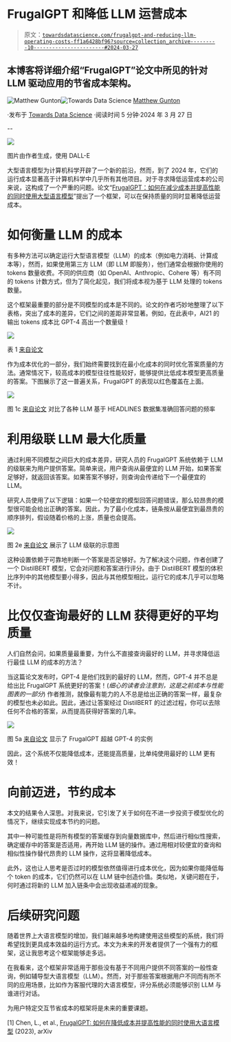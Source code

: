 # FrugalGPT 和降低 LLM 运营成本

> 原文：[`towardsdatascience.com/frugalgpt-and-reducing-llm-operating-costs-ff1a6428bf96?source=collection_archive---------10-----------------------#2024-03-27`](https://towardsdatascience.com/frugalgpt-and-reducing-llm-operating-costs-ff1a6428bf96?source=collection_archive---------10-----------------------#2024-03-27)

## 本博客将详细介绍“FrugalGPT”论文中所见的针对 LLM 驱动应用的节省成本架构。

[](https://medium.com/@mgunton7?source=post_page---byline--ff1a6428bf96--------------------------------)![Matthew Gunton](https://medium.com/@mgunton7?source=post_page---byline--ff1a6428bf96--------------------------------)[](https://towardsdatascience.com/?source=post_page---byline--ff1a6428bf96--------------------------------)![Towards Data Science](https://towardsdatascience.com/?source=post_page---byline--ff1a6428bf96--------------------------------) [Matthew Gunton](https://medium.com/@mgunton7?source=post_page---byline--ff1a6428bf96--------------------------------)

·发布于 [Towards Data Science](https://towardsdatascience.com/?source=post_page---byline--ff1a6428bf96--------------------------------) ·阅读时间 5 分钟·2024 年 3 月 27 日

--

![](img/283cb60023e21cabbe9362b4ba89a43f.png)

图片由作者生成，使用 DALL-E

大型语言模型为计算机科学开辟了一个新的前沿，然而，到了 2024 年，它们的运行成本显著高于计算机科学中几乎所有其他项目。对于寻求降低运营成本的公司来说，这构成了一个严重的问题。论文“[FrugalGPT：如何在减少成本并提高性能的同时使用大型语言模型](https://arxiv.org/abs/2305.05176)”提出了一个框架，可以在保持质量的同时显著降低运营成本。

# 如何衡量 LLM 的成本

有多种方法可以确定运行大型语言模型（LLM）的成本（例如电力消耗、计算成本等），然而，如果使用第三方 LLM（即 LLM 即服务），他们通常会根据你使用的 tokens 数量收费。不同的供应商（如 OpenAI、Anthropic、Cohere 等）有不同的 tokens 计数方式，但为了简化起见，我们将成本视为基于 LLM 处理的 tokens 数量。

这个框架最重要的部分是不同模型的成本是不同的。论文的作者巧妙地整理了以下表格，突出了成本的差异，它们之间的差距非常显著。例如，在此表中，AI21 的输出 tokens 成本比 GPT-4 高出一个数量级！

![](img/eb12d44378e9fee17e9d9640cee8141a.png)

表 1 [来自论文](https://arxiv.org/pdf/2305.05176.pdf)

作为成本优化的一部分，我们始终需要找到在最小化成本的同时优化答案质量的方法。通常情况下，较高成本的模型往往性能较好，能够提供比低成本模型更高质量的答案。下图展示了这一普遍关系，FrugalGPT 的表现以红色覆盖在上面。

![](img/416314c080ca6deebd5d109f095497cd.png)

图 1c [来自论文](https://arxiv.org/pdf/2305.05176.pdf) 对比了各种 LLM 基于 HEADLINES 数据集准确回答问题的频率

# 利用级联 LLM 最大化质量

通过利用不同模型之间巨大的成本差异，研究人员的 FrugalGPT 系统依赖于 LLM 的级联来为用户提供答案。简单来说，用户查询从最便宜的 LLM 开始，如果答案足够好，就返回该答案。如果答案不够好，则查询会传递给下一个最便宜的 LLM。

研究人员使用了以下逻辑：如果一个较便宜的模型回答问题错误，那么较昂贵的模型很可能会给出正确的答案。因此，为了最小化成本，链条按从最便宜到最昂贵的顺序排列，假设随着价格的上涨，质量也会提高。

![](img/5d3fd2f3afb1b481df87d7025f3badc6.png)

图 2e [来自论文](https://arxiv.org/pdf/2305.05176.pdf) 展示了 LLM 级联的示意图

这种设置依赖于可靠地判断一个答案是否足够好。为了解决这个问题，作者创建了一个 DistilBERT 模型，它会对问题和答案进行评分。由于 DistilBERT 模型的体积比序列中的其他模型要小得多，因此与其他模型相比，运行它的成本几乎可以忽略不计。

# 比仅仅查询最好的 LLM 获得更好的平均质量

人们自然会问，如果质量最重要，为什么不直接查询最好的 LLM，并寻求降低运行最佳 LLM 的成本的方法？

当这篇论文发布时，GPT-4 是他们找到的最好的 LLM，然而，GPT-4 并不总是给出比 FrugalGPT 系统更好的答案！(*细心的读者会注意到，这是之前成本与性能图表的一部分*) 作者推测，就像最有能力的人不总是给出正确的答案一样，最复杂的模型也未必如此。因此，通过让答案经过 DistilBERT 的过滤过程，你可以去除任何不合格的答案，从而提高获得好答案的几率。

![](img/72f31eda14c9ca1d134d4abc6e7086e4.png)

图 5a [来自论文](https://arxiv.org/pdf/2305.05176.pdf) 显示了 FrugalGPT 超越 GPT-4 的实例

因此，这个系统不仅能降低成本，还能提高质量，比单纯使用最好的 LLM 更有效！

# 向前迈进，节约成本

本文的结果令人深思。对我来说，它引发了关于如何在不进一步投资于模型优化的情况下，继续实现成本节约的问题。

其中一种可能性是将所有模型的答案缓存到向量数据库中，然后进行相似性搜索，确定缓存中的答案是否适用，再开始 LLM 链的操作。通过用相对较便宜的查询和相似性操作替代昂贵的 LLM 操作，这将显著降低成本。

此外，这也让人思考是否过时的模型依然值得进行成本优化，因为如果你能降低每个 token 的成本，它们仍然可以在 LLM 链中创造价值。类似地，关键问题在于，何时通过将新的 LLM 加入链条中会出现收益递减的现象。

# 后续研究问题

随着世界上大语言模型的增加，我们越来越多地构建使用这些模型的系统，我们将希望找到更具成本效益的运行方式。本文为未来的开发者提供了一个强有力的框架，这让我思考这个框架能够走多远。

在我看来，这个框架非常适用于那些没有基于不同用户提供不同答案的一般性查询，例如辅导型大语言模型（LLM）。然而，对于那些答案根据用户不同而有所不同的应用场景，比如作为客服代理的大语言模型，评分系统必须能够识别 LLM 与谁进行对话。

为用户特定交互节省成本的框架将是未来的重要课题。

[1] Chen, L., et al., [FrugalGPT: 如何在降低成本并提高性能的同时使用大语言模型](https://arxiv.org/abs/2305.05176) (2023), arXiv
